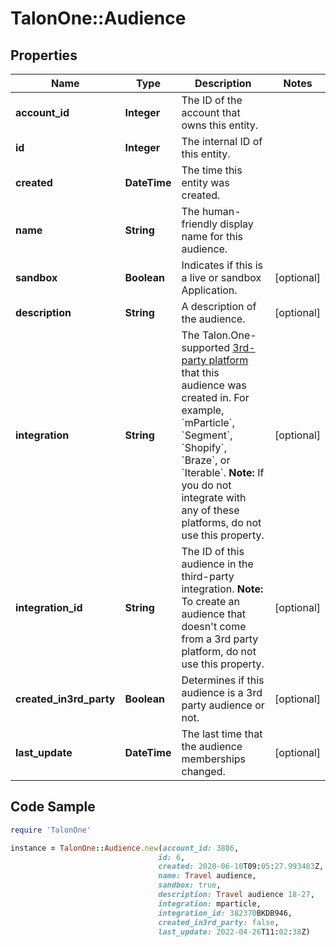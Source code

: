 # TalonOne::Audience

## Properties

Name | Type | Description | Notes
------------ | ------------- | ------------- | -------------
**account_id** | **Integer** | The ID of the account that owns this entity. | 
**id** | **Integer** | The internal ID of this entity. | 
**created** | **DateTime** | The time this entity was created. | 
**name** | **String** | The human-friendly display name for this audience. | 
**sandbox** | **Boolean** | Indicates if this is a live or sandbox Application. | [optional] 
**description** | **String** | A description of the audience. | [optional] 
**integration** | **String** | The Talon.One-supported [3rd-party platform](https://docs.talon.one/docs/dev/technology-partners/overview) that this audience was created in.  For example, &#x60;mParticle&#x60;, &#x60;Segment&#x60;, &#x60;Shopify&#x60;, &#x60;Braze&#x60;, or &#x60;Iterable&#x60;.  **Note:** If you do not integrate with any of these platforms, do not use this property.  | [optional] 
**integration_id** | **String** | The ID of this audience in the third-party integration.  **Note:** To create an audience that doesn&#39;t come from a 3rd party platform, do not use this property.  | [optional] 
**created_in3rd_party** | **Boolean** | Determines if this audience is a 3rd party audience or not. | [optional] 
**last_update** | **DateTime** | The last time that the audience memberships changed. | [optional] 

## Code Sample

```ruby
require 'TalonOne'

instance = TalonOne::Audience.new(account_id: 3886,
                                 id: 6,
                                 created: 2020-06-10T09:05:27.993483Z,
                                 name: Travel audience,
                                 sandbox: true,
                                 description: Travel audience 18-27,
                                 integration: mparticle,
                                 integration_id: 382370BKDB946,
                                 created_in3rd_party: false,
                                 last_update: 2022-04-26T11:02:38Z)
```



